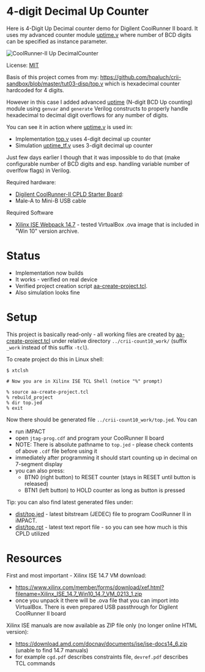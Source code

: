 # 4-digit Decimal Up Counter

Here is 4-Digit Up Decimal counter demo for Digilent CoolRunner II board. It
uses my advanced counter module [uptime.v](uptime.v) where number of BCD digits
can be specified as instance parameter.

![CoolRunner-II Up DecimalCounter](https://media.githubusercontent.com/media/hpaluch/crii-count10-tcl/master/assets/crii-count10.jpg)

License: [MIT](LICENSE)

Basis of this project comes from my:
https://github.com/hpaluch/crii-sandbox/blob/master/tut03-disp/top.v which is
hexadecimal counter hardcoded for 4 digits.

However in this case I added advanced [uptime](uptime.v) (N-digit BCD Up counting)
module using `genvar` and `generate` Verilog constructs to properly handle
hexadecimal to decimal digit overflows for any number of digits.

You can see it in action where [uptime.v](uptime.v) is used in:
- Implementation [top.v](top.v) uses 4-digit decimal up counter
- Simulation [uptime_tf.v](uptime_tf.v) uses 3-digit decimal up counter

Just few days earlier I though that it was impossible to do that (make
configurable number of BCD digits and esp. handling variable number of overlfow
flags) in Verilog.

Required hardware:
* [Digilent CoolRunner-II CPLD Starter Board][Digilent CoolRunner-II CPLD Starter Board]:
* Male-A to Mini-B USB cable

Required Software
* [Xilinx ISE Webpack 14.7][Xilinx ISE Webpack 14.7] - tested VirtualBox .ova image that
  is included in "Win 10" version archive.

# Status

* Implementation now builds
* It works - verified on real device
* Verified project creation script [aa-create-project.tcl](aa-create-project.tcl).
* Also simulation looks fine

# Setup

This project is basically read-only - all working files are created
by [aa-create-project.tcl](aa-create-project.tcl) under relative
directory `../crii-count10_work/` (suffix `_work` instead of this suffix `-tcl`).

To create project do this in Linux shell:
```shell
$ xtclsh

# Now you are in Xilinx ISE TCL Shell (notice "%" prompt)

% source aa-create-project.tcl
% rebuild_project
% dir top.jed
% exit
```

Now there should be generated file `../crii-count10_work/top.jed`. You can 
- run iMPACT
- open `jtag-prog.cdf` and program your CoolRunner II board
- NOTE: There is absolute pathname to `top.jed` - please check contents of above `.cdf` file
  before using it
- immediately after programming it should start counting up in decimal on 7-segment display
- you can also press:
  - BTN0 (right button) to RESET counter (stays in RESET until button is released)
  - BTN1 (left button) to HOLD counter as long as button is pressed

Tip: you can also find latest generated files under:
- [dist/top.jed](dist/top.jed) - latest bitstream (JEDEC) file to program CoolRunner II in iMPACT.
- [dist/top.rpt](dist/top.rpt) - latest text report file - so you can see how much
  is this CPLD utilized

# Resources

First and most important - Xilinx ISE 14.7 VM download:
- https://www.xilinx.com/member/forms/download/xef.html?filename=Xilinx_ISE_14.7_Win10_14.7_VM_0213_1.zip
- once you unpack it there will be .ova file that you can import into VirtualBox.
  There is even prepared USB passthrough for Digilent CoolRunner II board

Xilinx ISE manuals are now available as ZIP file only (no longer online HTML
version):
- https://download.amd.com/docnav/documents/ise/ise-docs14_6.zip (unable to
  find 14.7 manuals)
- for example `cgd.pdf` describes constraints file, `devref.pdf` describes TCL
  commands


[Digilent CoolRunner-II CPLD Starter Board]: https://store.digilentinc.com/coolrunner-ii-cpld-starter-board-limited-time/
[Xilinx ISE Webpack 14.7]: https://www.xilinx.com/support/download/index.html/content/xilinx/en/downloadNav/vivado-design-tools/archive-ise.html
